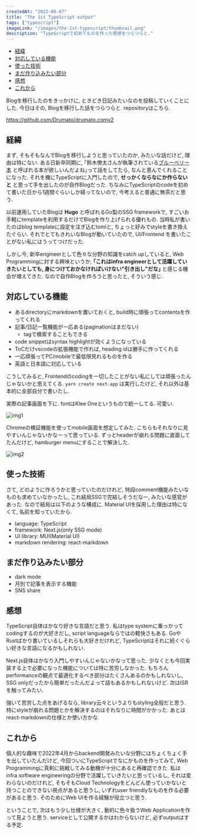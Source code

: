 ```yaml
---
createdAt: "2022-06-07"
title: "The 1st TypeScript output"
tags: ["typescript"]
imageLink: "/images/the-1st-typescript/thumbnail.png"
description: "TypeScriptで初めてものを作った感想をつらつらと."
---
```


- [経緯](#経緯)
- [対応している機能](#対応している機能)
- [使った技術](#使った技術)
- [まだ作り込みたい部分](#まだ作り込みたい部分)
- [感想](#感想)
- [これから](#これから)

Blogを移行したのをきっかけに, ときどき日記みたいなのを投稿していくことにした.
今日はその, Blogを移行した話をつらつらと.
repositoryはこちら.

<https://github.com/Drumato/drumato.comv2>

## 経緯

まず, そもそもなんでBlogを移行しようと思っていたのか, みたいな話だけど, 理由は特にない.
ある日新卒同期に, 
｢鈴木僚太さんが執筆されている[ブルーベリー本](https://gihyo.jp/book/2022/978-4-297-12747-3) と呼ばれる本が欲しいんだよね｣って話をしてたら,
なんと恵んでくれることになった.
それを機にTypeScriptに入門したので, **せっかくならなにか作らないと** と思って手を出したのが自作Blogだった.
ちなみにTypeScriptのcodeを初めて書いた日から1週間ぐらいしか経ってないので,
今考えると普通に無茶だと思う.

以前運用していたBlogは **Hugo** と呼ばれるGo製のSSG frameworkで, すごいお手軽にtemplateを利用するだけでBlogを作り上げられる優れもの.
当時私が書いたのはblog templateに設定を注ぎ込むtomlと, ちょっと好みでstyleを書き換えたぐらい.
それでとてもきれいなBlogが動いていたので, UI/Frontend を書いたことがない私にはうってつけだった.

しかし今, 新卒engineerとして色々な分野の知識をcatch upしていると, Web Programmingに対する興味というか,
**｢これはinfra engineerとして活躍していきたいとしても, 身につけておかなければいけない"引き出し"だな｣** と感じる機会が増えてきた.
なので自作Blogを作ろうと思ったと, そういう感じ.

## 対応している機能

- あるdirectoryにmarkdownを置いておくと, build時に頑張ってcontentsを作ってくれる
- 記事/日記一覧機能が一応ある(paginationはまだない)
  - tagで検索することもできる
- code snippetはsyntax highlightが効くようになっている
- ToCだけvscodeの拡張機能で作れば, heading idは勝手に作ってくれる
- 一応頑張ってPC/mobileで最低限見れるものを作る
- 英語と日本語に対応している

こうしてみると, Frontendのcodingを一切したことがない私にしては頑張ったんじゃないかと思えてくる.
`yarn create next-app` は実行したけど, それ以外は基本的に全部自分で書いたし.

実際の記事画面を下に.
fontはKlee Oneというもので統一してる. 可愛い.

![img1](/images/the-1st-typescript/screenshot1.png)

Chromeの検証機能を使ってmobile画面を想定してみた.
こちらもそれなりに見やすいんじゃないかなーって思っている.
ずっとheaderが崩れる問題に直面してたんだけど, hamburger menuにすることで解決した.

![img2](/images/the-1st-typescript/screenshot2.png)

## 使った技術

さて, どのように作ろうかと思っていたのだけれど, 特段comment機能みたいなものも求めていなかったし,
これ結局SSGで完結しそうだなー, みたいな感覚があった.
なので結局は以下のような構成に.
Material UIを採用した理由は特になくて, 名前を知っていたから.

- language: TypeScript
- framework: Next.js(only SSG mode)
- UI library: MUI(Material UI)
- markdown rendering: react-markdown

## まだ作り込みたい部分

- dark mode
- 月別で記事を表示する機能
- SNS share

## 感想

TypeScript自体はかなり好きな言語だと思う.
私はtype systemに乗っかってcodingするのが大好きだし, script languageならではの軽快さもある.
GoやRustばかり書いているしそれらも大好きだけれど, TypeScriptはそれに続くぐらい好きな言語になるかもしれない.

Next.js自体はかなり入門しやすいんじゃないかなって思った.
少なくとも今回実装する上で必要になった機能については特に苦労しなかった.
もちろんperformanceの観点で最適化するべき部分はたくさんあるのかもしれないし,
SSG onlyだったから簡単だったんだよって話もあるかもしれないけど.
次はISRを触ってみたい.

強いて苦労した点をあげるなら, library云々というよりもstyling全般だと思う.
特にstyleが崩れる問題とかを解決するのはそれなりに時間がかかった.
あとはreact-markdownの仕様とか使い方かな.

## これから

個人的な趣味で2022年4月からbackend開発みたいな分野にはちょくちょく手を出していたんだけど,
今回ついにTypeScriptでなにかものを作ってみて, Web Programmingに真剣に挑戦してみる動機が十分にあると再確認できた.
私はinfra software engineeringの分野で活躍していきたいと思っているし, それは変わらないのだけれど,
そもそもCloud Technologyをどんどん使っていかないと持つことのできない視点があると思うし,
いずれuser friendlyなものを作る必要があると思う. そのためにWeb UIを作る経験が役立つと思う.

ということで, 次はもう少し仕様が大きく, 動的に色々扱うWeb Applicationを作って見ようと思う.
serviceとして公開するかはわからないけど, 必ずoutputはする予定.

